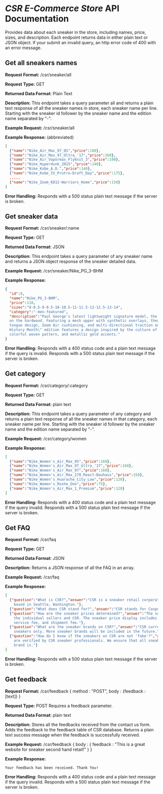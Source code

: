 # *CSR E-Commerce Store* API Documentation
Provides data about each sneaker in the store, including names, price, sizes, and description. Each
endpoint returns data in either plain text or JSON object. If your submit an invalid query, an http
error code of 400 with an error message.

## Get all sneakers names
**Request Format:** /csr/sneaker/all

**Request Type:** GET

**Returned Data Format**: Plain Text

**Description:** This endpoint takes a query parameter all and returns a plain text response of all
                 the sneaker names in store, each sneaker name per line. Starting with the sneaker
                 id follower by the sneaker name and the edition name separated by "-".

**Example Request:** /csr/sneaker/all

**Example Response:** (abbreviated)

```json
[
  {"name":"Nike_Air_Max_97_QS","price":180},
  {"name":"Nike_Air_Max_97_Ultra_'17","price":160},
  {"name":"Nike_Air_Vapormax_Flyknit_3","price":190},
  {"name":"Nike_Hyperdunk_2015","price":140},
  {"name":"Nike_Kobe_A.D.","price":140},
  {"name":"Nike_Kobe_IV_Protro-Draft_Day","price":175},
  .....
  {"name":"Nike_Zoom_KD12-Warriors_Home","price":150}
]
```

**Error Handling:**
Responds with a 500 status plain text message if the server is broken.

## Get sneaker data
**Request Format:** /csr/sneaker/:name

**Request Type:** GET

**Returned Data Format**: JSON

**Description:** This endpoint takes a query parameter of any sneaker name and returns a JSON
                 object response of the sneaker detailed data.

**Example Request:** /csr/sneaker/Nike_PG_3-BHM

**Example Response:**

```json
{
  "id":8,
  "name":"Nike_PG_3-BHM",
  "price":110,
  "sizes":"8-8.5-9-9.5-10-10.5-11-11.5-12-12.5-13-14",
  "category":"-men-featured",
  "description":"Paul George's latest lightweight signature model, the Nike PG3 is built to excel
  on the hardwood. Featuring a mesh upper with synthetic overlays, they also have an integrated
  tongue design, Zoom Air cushioning, and multi-directional traction on the outsole. This \"Black
  History Month\" edition features a design inspired by the culture of the Congo, including
  colorful woven pattern, and metallic gold accents."
}
```

**Error Handling:**
Responds with a 400 status code and a plain text message if the query is invalid. Responds with a
500 status plain text message if the server is broken.

## Get category
**Request Format:** /csr/category/:category

**Request Type:** GET

**Returned Data Format**: plain text

**Description:** This endpoint takes a query parameter of any category and returns a plain text
                 response of all the sneaker names in that category, each sneaker name per line.
                 Starting with the sneaker id follower by the sneaker name and the edition name
                 separated by "-".

**Example Request:** /csr/category/women

**Example Response:**

```json
[
  {"name":"Nike_Women's_Air_Max_95","price":160},
  {"name":"Nike_Women's_Air_Max_97_Ultra_'17","price":160},
  {"name":"Nike_Women's_Air_Max_97","price":160},
  {"name":"Nike_Women's_Air_Max_270_React-Bauhaus","price":150},
  {"name":"Nike_Women's_Huarache_City_Low","price":120},
  {"name":"Nike_Women's_Roshe_One","price":75},
  {"name":"Nike_Women's_Air_Max_1_Premium","price":120}
]
```

**Error Handling:**
Responds with a 400 status code and a plain text message if the query invalid. Responds with a
500 status plain text message if the server is broken.

## Get FAQ
**Request Format:** /csr/faq

**Request Type:** GET

**Returned Data Format**: JSON

**Description:** Returns a JSON response of all the FAQ in an array.

**Example Request:** /csr/faq

**Example Response:**

```json
[
  {"question":"What is CSR?","answer":"CSR is a sneaker retail corporation founded in 2019,
    based in Seattle, Washington."},
  {"question":"What does CSR stand for?","answer":"CSR stands for Casper's Sneaker Retail. "},
  {"question":"How are the sneaker prices determined?","answer":"The sneaker prices are set by
    the individual sellers and CSR. The sneaker price display includes the cost of the sneaker,
    service fee, and shipment fee."},
  {"question":"What are the sneaker brands on CSR?","answer":"CSR currently sells Nike brand
    sneakers only. More sneaker brands will be included in the future."},
  {"question":"How do I know if the sneakers on CSR are not 'fake'?","answer":"All sneakers on CSR
    are verified by CSR sneaker professionals. We ensure that all sneakers are as real as our
    brand is."}
]
```

**Error Handling:**
Responds with a 500 status plain text message if the server is broken.

## Get feedback
**Request Format:** /csr/feedback
                    { method : "POST", body : {feedback : [text]} }

**Request Type:** POST
                  Requires a feedback parameter.

**Returned Data Format**: plain text

**Description:** Stores all the feedbacks received from the contact us form. Adds the feedback to
                the feedback table of CSR database. Returns a plain text success message when the
                feedback is successfully received.

**Example Request:** /csr/feedback
                    {
                      body : {
                        feedback : "This is a great website for sneaker second hand retail!"
                      }
                    }

**Example Response:**

```
Your feedback has been received. Thank You!
```

**Error Handling:**
Responds with a 400 status code and a plain text message if the query invalid. Responds with a
500 status plain text message if the server is broken.
